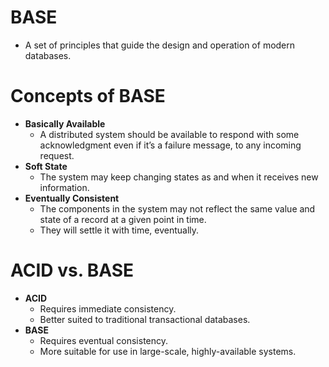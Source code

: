 # BASE
- A set of principles that guide the design and operation of modern databases. 

# Concepts of BASE
- **Basically Available**
    - A distributed system should be available to respond with some acknowledgment even if it’s a failure message, to any incoming request.
- **Soft State**
    - The system may keep changing states as and when it receives new information.
- **Eventually Consistent**
    - The components in the system may not reflect the same value and state of a record at a given point in time.
    - They will settle it with time, eventually.
 
# ACID vs. BASE
- **ACID**
    - Requires immediate consistency.
    - Better suited to traditional transactional databases.
- **BASE**
    - Requires eventual consistency.
    - More suitable for use in large-scale, highly-available systems.
